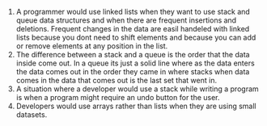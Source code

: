 1. A programmer would use linked lists when they want to use stack and queue data structures and when there are frequent insertions and deletions. Frequent changes in the data are easil handeled with linked lists because you dont need to shift elements and because you can add or remove elements at any position in the list.
2. The difference between a stack and a queue is the order that the data inside come out. In a queue its just a solid line where as the data enters the data comes out in the order they came in where stacks when data comes in the data that comes out is the last set that went in.
3. A situation where a developer would use a stack while writing a program is when a program might require an undo button for the user.
4. Developers would use arrays rather than lists when they are using small datasets.